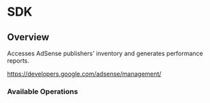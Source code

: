 # SDK

## Overview

Accesses AdSense publishers' inventory and generates performance reports.

<https://developers.google.com/adsense/management/>
### Available Operations

